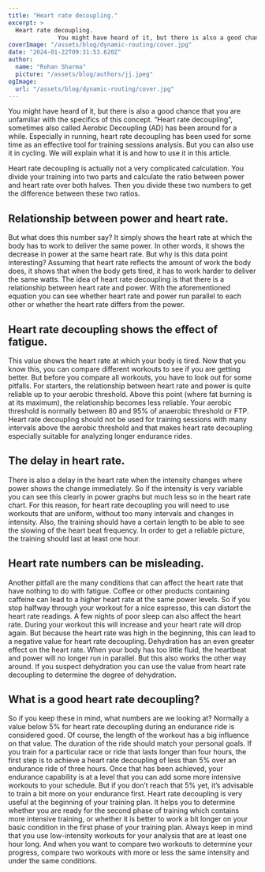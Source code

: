 ```yaml
---
title: "Heart rate decoupling."
excerpt: >
  Heart rate decoupling.
              You might have heard of it, but there is also a good chance that you are unfamiliar with the specifics of this concept. “Heart rate decoupling”, sometimes also calle
coverImage: "/assets/blog/dynamic-routing/cover.jpg"
date: "2024-01-22T09:31:53.620Z"
author:
  name: "Rohan Sharma"
  picture: "/assets/blog/authors/jj.jpeg"
ogImage:
  url: "/assets/blog/dynamic-routing/cover.jpg"
---
```


You might have heard of it, but there is also a good chance that you are unfamiliar with the specifics of this concept. “Heart rate decoupling”, sometimes also called Aerobic Decoupling (AD) has been around for a while. Especially in running, heart rate decoupling has been used for some time as an effective tool for training sessions analysis. But you can also use it in cycling. We will explain what it is and how to use it in this article.


Heart rate decoupling is actually not a very complicated calculation. You divide your training into two parts and calculate the ratio between power and heart rate over both halves. Then you divide these two numbers to get the difference between these two ratios.


## Relationship between power and heart rate.

But what does this number say? It simply shows the heart rate at which the body has to work to deliver the same power. In other words, it shows the decrease in power at the same heart rate. But why is this data point interesting? Assuming that heart rate reflects the amount of work the body does, it shows that when the body gets tired, it has to work harder to deliver the same watts. The idea of heart rate decoupling is that there is a relationship between heart rate and power. With the aforementioned equation you can see whether heart rate and power run parallel to each other or whether the heart rate differs from the power.


## Heart rate decoupling shows the effect of fatigue.

This value shows the heart rate at which your body is tired. Now that you know this, you can compare different workouts to see if you are getting better. But before you compare all workouts, you have to look out for some pitfalls. For starters, the relationship between heart rate and power is quite reliable up to your aerobic threshold. Above this point (where fat burning is at its maximum), the relationship becomes less reliable. Your aerobic threshold is normally between 80 and 95% of anaerobic threshold or FTP. Heart rate decoupling should not be used for training sessions with many intervals above the aerobic threshold and that makes heart rate decoupling especially suitable for analyzing longer endurance rides.


## The delay in heart rate.

There is also a delay in the heart rate when the intensity changes where power shows the change immediately. So if the intensity is very variable you can see this clearly in power graphs but much less so in the heart rate chart. For this reason, for heart rate decoupling you will need to use workouts that are uniform, without too many intervals and changes in intensity. Also, the training should have a certain length to be able to see the slowing of the heart beat frequency. In order to get a reliable picture, the training should last at least one hour.


## Heart rate numbers can be misleading.

Another pitfall are the many conditions that can affect the heart rate that have nothing to do with fatigue. Coffee or other products containing caffeine can lead to a higher heart rate at the same power levels. So if you stop halfway through your workout for a nice espresso, this can distort the heart rate readings. A few nights of poor sleep can also affect the heart rate. During your workout this will increase and your heart rate will drop again. But because the heart rate was high in the beginning, this can lead to a negative value for heart rate decoupling. Dehydration has an even greater effect on the heart rate. When your body has too little fluid, the heartbeat and power will no longer run in parallel. But this also works the other way around. If you suspect dehydration you can use the value from heart rate decoupling to determine the degree of dehydration.


## What is a good heart rate decoupling?

So if you keep these in mind, what numbers are we looking at? Normally a value below 5% for heart rate decoupling during an endurance ride is considered good. Of course, the length of the workout has a big influence on that value. The duration of the ride should match your personal goals. If you train for a particular race or ride that lasts longer than four hours, the first step is to achieve a heart rate decoupling of less than 5% over an endurance ride of three hours. Once that has been achieved, your endurance capability is at a level that you can add some more intensive workouts to your schedule. But if you don’t reach that 5% yet, it’s advisable to train a bit more on your endurance first. Heart rate decoupling is very useful at the beginning of your training plan. It helps you to determine whether you are ready for the second phase of training which contains more intensive training, or whether it is better to work a bit longer on your basic condition in the first phase of your training plan. Always keep in mind that you use low-intensity workouts for your analysis that are at least one hour long. And when you want to compare two workouts to determine your progress, compare two workouts with more or less the same intensity and under the same conditions.
